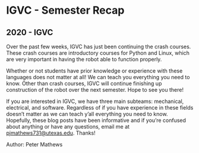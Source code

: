 # IGVC - Semester Recap
## 2020 - IGVC

Over the past few weeks, IGVC has just been continuing the crash courses. These crash courses are introductory courses for Python and Linux, which are very important in having the robot able to function properly.

Whether or not students have prior knowledge or experience with these languages does not matter at all! We can teach you everything you need to know. Other than crash courses, IGVC will continue finishing up construction of the robot over the next semester. Hope to see you there!

If you are interested in IGVC, we have three main subteams: mechanical, electrical, and software. Regardless of if you have experience in these fields doesn’t matter as we can teach y’all everything you need to know. Hopefully, these blog posts have been informative and if you’re confused about anything or have any questions, email me at pjmathews731@utexas.edu. Thanks!

Author: Peter Mathews
